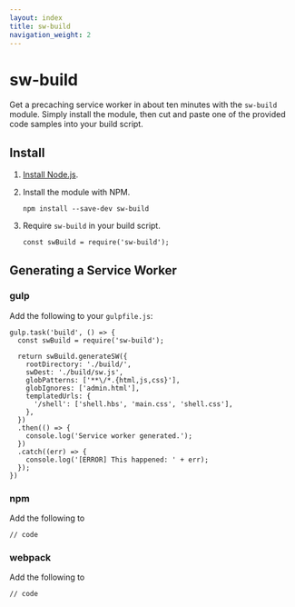 ```yaml
---
layout: index
title: sw-build
navigation_weight: 2
---
```


# sw-build

Get a precaching service worker in about ten minutes with the `sw-build` module.
Simply install the module, then cut and paste one of the provided code samples
into your build script.

## Install

1. [Install Node.js](https://nodejs.org/en/).
1. Install the module with NPM.

   ```
   npm install --save-dev sw-build
   ```

1. Require `sw-build` in your build script.

   ```
   const swBuild = require('sw-build');
   ```

## Generating a Service Worker

### gulp

Add the following to your `gulpfile.js`:

    gulp.task('build', () => {
      const swBuild = require('sw-build');

      return swBuild.generateSW({
        rootDirectory: './build/',
        swDest: './build/sw.js',
        globPatterns: ['**\/*.{html,js,css}'],
        globIgnores: ['admin.html'],
        templatedUrls: {
          '/shell': ['shell.hbs', 'main.css', 'shell.css'],
        },
      })
      .then(() => {
        console.log('Service worker generated.');
      })
      .catch((err) => {
        console.log('[ERROR] This happened: ' + err);
      });
    })

### npm

Add the following to


```
// code
```

### webpack

Add the following to


```
// code
```
